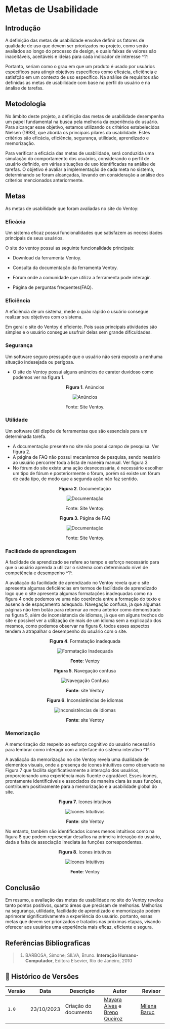# Metas de Usabilidade

## Introdução

A definição das metas de usabilidade envolve definir os fatores de qualidade de uso que devem ser priorizados no projeto, como serão avaliados ao longo do processo de design, e quais faixas de valores são inaceitáveis, aceitáveis e ideias para cada indicador de interesse ^1^.

Portanto, seriam como o grau em que um produto é usado por usuários específicos para atingir objetivos específicos como eficácia, eficiência e satisfção em um contexto de uso específico. Na análise de requisitos são definidas as metas de usabilidade com base no perfil do usuário e na ánalise de tarefas.

## Metodologia

No âmbito deste projeto, a definição das metas de usabilidade desempenha um papel fundamental na busca pela melhoria da experiência do usuário. Para alcançar esse objetivo, estamos utilizando os critérios estabelecidos Nielsen (1993), que aborda os principais pilares da usabilidade. Estes critérios são eficácia, eficiência, segurança, utilidade, aprendizado e memorização.

Para verificar a eficácia das metas de usabilidade, será conduzida uma simulação do comportamento dos usuários, considerando o perfil de usuário definido, em várias situações de uso identificadas na análise de tarefas. O objetivo é avaliar a implementação de cada meta no sistema, determinando se foram alcançadas, levando em consideração a análise dos criterios mencionados anteriormente.

## Metas

As metas de usabilidade que foram avaliadas no site do Ventoy:

### Eficácia

Um sistema eficaz possui funcionalidades que satisfazem as necessidades principais de seus
usuários.

O site do ventoy possui as seguinte funcionalidade principais:

- Download da ferramenta Ventoy.
 
- Consulta da documentação da ferramenta Ventoy.
- Fórum onde a comunidade que utiliza a ferramenta pode interagir.
- Página de perguntas frequentes(FAQ).

### Eficiência

A eficiência de um sistema, mede o quão rápido o usuário consegue realizar seu objetivos
com o sistema.

Em geral o site do Ventoy é eficiente. Pois suas principais atividades são simples e o usuário
consegue usufruir delas sem grande dificuldades.
 
### Segurança

Um software seguro pressupõe que o usuário não será exposto a nenhuma situação indesejada
ou perigosa.

- O site do Ventoy possui alguns anúncios de carater duvidoso como podemos ver na figura 1.

<center>

<p align="center"> <b>Figura 1</b>. Anúncios </p>

![Anúncios](../assets/metas-usabilidade/anuncios.png)

Fonte: Site Ventoy.

</center>

### Utilidade

Um software útil dispõe de ferramentas que são essenciais para um determinada tarefa.

- A documentação presente no site não possui campo de pesquisa. Ver figura 2.
- A página de FAQ não possui mecanismos de pesquisa, sendo nessário ao usuário percorrer toda a 
lista de maneira manual. Ver figura 3
- No fórum do site existe uma ação desnecessária, é necessário escolher um tipo de fórum e posteriormente
o fórum, porém só existe um fórum de cada tipo, de modo que a segunda ação não faz sentido.

<center>

<p align="center"> <b>Figura 2</b>. Documentação </p>

![Documentação](../assets/metas-usabilidade/doc-barra.png)

Fonte: Site Ventoy.

</center>

<center>

<p align="center"> <b>Figura 3.</b> Página de FAQ</p>

![Documentação](../assets/metas-usabilidade/faq.png)

Fonte: Site Ventoy.

</center>

### Facilidade de aprendizagem

A facildade de aprendizado se refere ao tempo e esforço necessário para que o usuário aprenda a utilizar o sistema com
determinado nível de competência e desempenho ^1^.

A avaliação da facilidade de aprendizado no Ventoy revela que o site apresenta algumas deficiências em termos de facilidade de aprendizado logo que o site apresenta algumas formatações inadequadas como na figura 4 onde podemos ve uma não coerência entre a formação do texto e ausencia de espaçamento adequado. Navegação confusa, ja que algumas páginas não tem botão para retornar ao menu anterior como demonstrado na figura 5, além de inconsistencia de idiomas, já que em alguns trechos do site e possível ver a utilização de mais de um idioma sem a explicação dos mesmos, como podemos observar na figura 6, todos esses aspectos tendem a atrapalhar o desempenho do usuário com o site. 

<center>

<p align="center"> <b>Figura 4</b>. Formatação inadequada</p>

![Formatação Inadequada ](../assets/FormatacaoInadequada.PNG)

<p align="center"><b>Fonte</b>: Ventoy </p>


<p align="center"> <b>Figura 5</b>. Navegação confusa </p>

![Navegação Confusa ](../assets/NavegacaoConfusa.PNG)

<p align="center"><b>Fonte</b>: site Ventoy </p>


<p align="center"> <b>Figura 6</b>. Inconsistências de idiomas </p>

![Inconsistências de idiomas ](../assets/InconsistenciaIdiomas.png)

<p align="center"><b>Fonte</b>: site Ventoy </p>

</center>


### Memorização

A memorização diz respeito ao esforço cognitivo do usuário necessário para lembrar como interagir com a interface do sistema interativo ^1^.

A avaliação da memorização no site Ventoy revela uma dualidade de elementos visuais, onde a presença de ícones intuitivos como observado na Figura 7 que facilita significativamente a interação dos usuários, proporcionando uma experiência mais fluente e agradável. Esses ícones, prontamente identificáveis e associados de maneira clara às suas funções, contribuem positivamente para a memorização e a usabilidade global do site.

<center>

<p align="center"> <b>Figura 7</b>. Icones intutivos </p>

![Icones Intuitivos ](../assets/IconesIntuitivo.png)

<p align="center"><b>Fonte</b>: site Ventoy </p>

</center>

No entanto, também são identificados ícones menos intuitivos como na figura 8 que podem representar desafios na primeira interação do usuário, dada a falta de associação imediata às funções correspondentes. 

<center>

<p align="center"> <b>Figura 8</b>. Icones intutivos </p>

![Icones Intuitivos ](../assets/IconesNaoIntuitivo.png)

<p align="center"><b>Fonte</b>: Ventoy </p>

</center>


## Conclusão

Em resumo, a avaliação das metas de usabilidade no site do Ventoy revelou tanto pontos positivos, quanto áreas que precisam de melhorias. Melhorias na segurança, utilidade, facilidade de aprendizado e memorização podem aprimorar significativamente a experiência do usuário. portanto, essas metas que devem ser priorizados e tratados nas próximas etapas, visando oferecer aos usuários uma experiência mais eficaz, eficiente e segura.

## Referências Bibliograficas

> 1.  BARBOSA, Simone; SILVA, Bruno. **Interação Humano-Computador**, Editora Elsevier, Rio de Janeiro, 2010


## 📑 Histórico de Versões

| Versão | Data       | Descrição   | Autor   | Revisor                                      |
| ------ | ---------- | ----------- | -------| ------------------------------------------|
| `1.0`  | 23/10/2023 | Criação do documento | [Mayara Alves](https://github.com/Mayara-tech) e [Breno Queiroz](https://github.com/brenob6) |  [Milena Baruc](https://github.com/MilenaBaruc)

